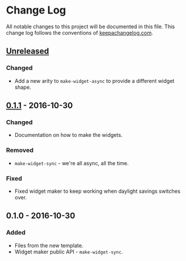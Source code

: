 # Change Log
All notable changes to this project will be documented in this file. This change log follows the conventions of [keepachangelog.com](http://keepachangelog.com/).

## [Unreleased]
### Changed
- Add a new arity to `make-widget-async` to provide a different widget shape.

## [0.1.1] - 2016-10-30
### Changed
- Documentation on how to make the widgets.

### Removed
- `make-widget-sync` - we're all async, all the time.

### Fixed
- Fixed widget maker to keep working when daylight savings switches over.

## 0.1.0 - 2016-10-30
### Added
- Files from the new template.
- Widget maker public API - `make-widget-sync`.

[Unreleased]: https://github.com/your-name/clojure-web-scraper/compare/0.1.1...HEAD
[0.1.1]: https://github.com/your-name/clojure-web-scraper/compare/0.1.0...0.1.1
